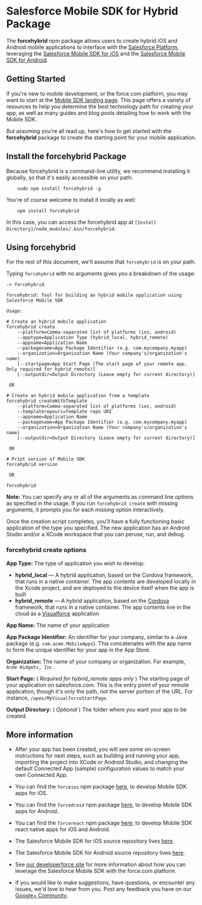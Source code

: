 # Salesforce Mobile SDK for Hybrid Package

The **forcehybrid** npm package allows users to create hybrid iOS and Android mobile applications to interface with the [Salesforce Platform](http://www.salesforce.com/platform/overview/), leveraging the [Salesforce Mobile SDK for iOS](https://github.com/forcedotcom/SalesforceMobileSDK-iOS) and the [Salesforce Mobile SDK for Android](https://github.com/forcedotcom/SalesforceMobileSDK-Android).

## Getting Started

If you're new to mobile development, or the force.com platform, you may want to start at the [Mobile SDK landing page](http://wiki.developerforce.com/page/Mobile_SDK).  This page offers a variety of resources to help you determine the best technology path for creating your app, as well as many guides and blog posts detailing how to work with the Mobile SDK.

But assuming you're all read up, here's how to get started with the **forcehybrid** package to create the starting point for your mobile application.

## Install the forcehybrid Package

Because forcehybrid is a command-line utility, we recommend installing it globally, so that it's easily accessible on your path:

        sudo npm install forcehybrid -g

You're of course welcome to install it locally as well:

        npm install forcehybrid

In this case, you can access the forcehybrid app at `[Install Directory]/node_modules/.bin/forcehybrid`.

## Using forcehybrid

For the rest of this document, we'll assume that `forcehybrid` is on your path.

Typing `forcehybrid` with no arguments gives you a breakdown of the usage:

```
-> forcehybrid

forcehybrid: Tool for building an hybrid mobile application using Salesforce Mobile SDK

Usage:

# Create an hybrid mobile application
forcehybrid create
    --platform=Comma-separated list of platforms (ios, android)
    --apptype=Application Type (hybrid_local, hybrid_remote)
    --appname=Application Name
    --packagename=App Package Identifier (e.g. com.mycompany.myapp)
    --organization=Organization Name (Your company's/organization's name)
    [--startpage=App Start Page (The start page of your remote app. Only required for hybrid_remote)]
    [--outputdir=Output Directory (Leave empty for current directory)]

 OR 

# Create an hybrid mobile application from a template
forcehybrid createWithTemplate
    --platform=Comma-separated list of platforms (ios, android)
    --templaterepouri=Template repo URI
    --appname=Application Name
    --packagename=App Package Identifier (e.g. com.mycompany.myapp)
    --organization=Organization Name (Your company's/organization's name)
    [--outputdir=Output Directory (Leave empty for current directory)]

 OR 

# Print version of Mobile SDK
forcehybrid version

 OR 

forcehybrid
```

**Note:** You can specify any or all of the arguments as command line options as specified in the usage.  If you run `forcehybrid create` with missing arguments, it prompts you for each missing option interactively.

Once the creation script completes, you'll have a fully functioning basic application of the type you specified.  The new application has an Android Studio and/or a XCode workspace that you can peruse, run, and debug.

### forcehybrid create options

**App Type:** The type of application you wish to develop:

- **hybrid\_local** — A hybrid application, based on the Cordova framework, that runs in a native container.  The app contents are developed locally in the Xcode project, and are deployed to the device itself when the app is built
- **hybrid\_remote** — A hybrid application, based on the [Cordova](http://cordova.apache.org/) framework, that runs in a native container.  The app contents live in the cloud as a [Visualforce](http://wiki.developerforce.com/page/An_Introduction_to_Visualforce) application

**App Name:** The name of your application

**App Package Identifier:** An identifier for your company, similar to a Java package (e.g. `com.acme.MobileApps`).  This concatenates with the app name to form the unique identifier for your app in the App Store.

**Organization:** The name of your company or organization.  For example, `Acme Widgets, Inc.`

**Start Page:** \( *Required for hybrid\_remote apps only* \) The starting page of your application on salesforce.com.  This is the entry point of your remote application, though it's only the path, not the server portion of the URL.  For instance, `/apex/MyVisualforceStartPage`.

**Output Directory:** \( *Optional* \) The folder where you want your app to be created.

## More information

- After your app has been created, you will see some on-screen instructions for next steps, such as building and running your app, importing the project into XCode or Android Studio, and changing the default Connected App (sample) configuration values to match your own Connected App.

- You can find the `forceios` npm package [here](https://npmjs.org/package/forcedroid), to develop Mobile SDK apps for iOS.

- You can find the `forcedroid` npm package [here](https://npmjs.org/package/forcedroid), to develop Mobile SDK apps for Android.

- You can find the `forcereact` npm package [here](https://npmjs.org/package/forcereact), to develop Mobile SDK react native apps for iOS and Android.

- The Salesforce Mobile SDK for iOS source repository lives [here](https://github.com/forcedotcom/SalesforceMobileSDK-iOS).

- The Salesforce Mobile SDK for Android source repository lives [here](https://github.com/forcedotcom/SalesforceMobileSDK-Android).

- See [our developerforce site](http://wiki.developerforce.com/page/Mobile_SDK) for more information about how you can leverage the Salesforce Mobile SDK with the force.com platform.

- If you would like to make suggestions, have questions, or encounter any issues, we'd love to hear from you.  Post any feedback you have on our [Google+ Community](https://plus.google.com/communities/114225252149514546445).
